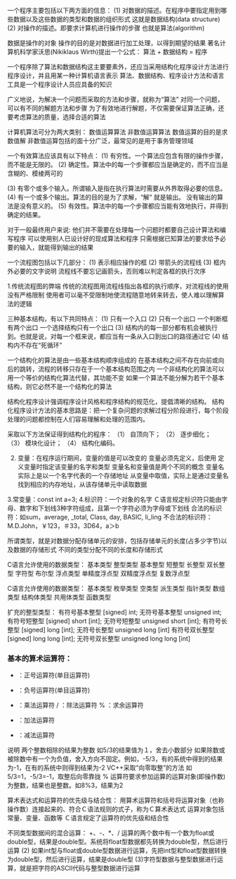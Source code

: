 一个程序主要包括以下两方面的信息：
(1) 对数据的描述。在程序中要指定用到哪些数据以及这些数据的类型和数据的组织形式
这就是数据结构(data structure)
(2) 对操作的描述。即要求计算机进行操作的步骤
也就是算法(algorithm)

数据是操作的对象
操作的目的是对数据进行加工处理，以得到期望的结果
著名计算机科学家沃思(Nikiklaus Wirth)提出一个公式：
        算法 + 数据结构 = 程序

一个程序除了算法和数据结构这主要要素外，还应当采用结构化程序设计方法进行程序设计，并且用某一种计算机语言表示
算法、数据结构、程序设计方法和语言工具是一个程序设计人员应具备的知识

广义地说，为解决一个问题而采取的方法和步骤，就称为“算法”
对同一个问题，可以有不同的解题方法和步骤
为了有效地进行解题，不仅需要保证算法正确，还要考虑算法的质量，选择合适的算法

计算机算法可分为两大类别：
数值运算算法
非数值运算算法
数值运算的目的是求数值解
非数值运算包括的面十分广泛，最常见的是用于事务管理领域

一个有效算法应该具有以下特点：
(1) 有穷性。一个算法应包含有限的操作步骤，而不能是无限的。
(2) 确定性。算法中的每一个步骤都应当是确定的，而不应当是含糊的、模棱两可的

(3) 有零个或多个输入。所谓输入是指在执行算法时需要从外界取得必要的信息。
(4) 有一个或多个输出。算法的目的是为了求解，“解” 就是输出。
没有输出的算法是没有意义的。
(5) 有效性。算法中的每一个步骤都应当能有效地执行，并得到确定的结果。

对于一般最终用户来说:
他们并不需要在处理每一个问题时都要自己设计算法和编写程序
可以使用别人已设计好的现成算法和程序
只需根据已知算法的要求给予必要的输入，就能得到输出的结果

一个流程图包括以下几部分：
(1) 表示相应操作的框
(2) 带箭头的流程线
(3) 框内外必要的文字说明
流程线不要忘记画箭头，否则难以判定各框的执行次序

1.传统流程图的弊端
传统的流程图用流程线指出各框的执行顺序，对流程线的使用没有严格限制
使用者可以毫不受限制地使流程随意地转来转去，使人难以理解算法的逻辑

三种基本结构，有以下共同特点：
(1) 只有一个入口
(2) 只有一个出口
一个判断框有两个出口
一个选择结构只有一个出口
(3) 结构内的每一部分都有机会被执行到。也就是说，对每一个框来说，都应当有一条从入口到出口的路径通过它
(4) 结构内不存在“死循环”

一个结构化的算法是由一些基本结构顺序组成的
在基本结构之间不存在向前或向后的跳转，流程的转移只存在于一个基本结构范围之内
一个非结构化的算法可以用一个等价的结构化算法代替，其功能不变
如果一个算法不能分解为若干个基本结构，则它必然不是一个结构化的算法

结构化程序设计强调程序设计风格和程序结构的规范化，提倡清晰的结构。
结构化程序设计方法的基本思路是：把一个复杂问题的求解过程分阶段进行，每个阶段处理的问题都控制在人们容易理解和处理的范围内。

采取以下方法保证得到结构化的程序：
（1） 自顶向下；
（2） 逐步细化；
（3） 模块化设计；
（4） 结构化编码。

2. 变量：在程序运行期间，变量的值是可以改变的
变量必须先定义，后使用
定义变量时指定该变量的名字和类型
变量名和变量值是两个不同的概念
变量名实际上是以一个名字代表的一个存储地址
从变量中取值，实际上是通过变量名找到相应的内存地址，从该存储单元中读取数据

3.常变量：const int a=3;
4.标识符：一个对象的名字
Ｃ语言规定标识符只能由字母、数字和下划线3种字符组成，且第一个字符必须为字母或下划线
合法的标识符：如sum，average, _total, Class, day, BASIC, li_ling
不合法的标识符：M.D.John，￥123，＃33，3D64，a＞b

所谓类型，就是对数据分配存储单元的安排，包括存储单元的长度(占多少字节)以及数据的存储形式
不同的类型分配不同的长度和存储形式

C语言允许使用的数据类型：
基本类型
整型类型
基本整型
短整型
长整型
双长整型
字符型
布尔型
浮点类型
单精度浮点型
双精度浮点型
复数浮点型

C语言允许使用的数据类型：
基本类型
枚举类型
空类型
派生类型
指针类型
数组类型
结构体类型
共用体类型
函数类型

扩充的整型类型：
有符号基本整型   [signed] int;
无符号基本整型   unsigned int;
有符号短整型     [signed] short [int];
无符号短整型     unsigned short [int];
有符号长整型     [signed] long [int];
无符号长整型     unsigned long [int]
有符号双长整型  [signed] long long [int];
无符号双长整型  unsigned long long [int]

### 基本的算术运算符：
+  ：正号运算符(单目运算符)
 -  ：负号运算符(单目运算符)
*  ：乘法运算符
/  ：除法运算符
% ：求余运算符
+  ：加法运算符
 -  ：减法运算符

说明
两个整数相除的结果为整数
如5/3的结果值为１，舍去小数部分
如果除数或被除数中有一个为负值，舍入方向不固定。例如，-5/3，有的系统中得到的结果为-1，在有的系统中则得到结果为-2
VC++采取“向零取整”的方法
   如5/3=1，-5/3=-1，取整后向零靠拢
% 运算符要求参加运算的运算对象(即操作数)为整数，结果也是整数。如8%3，结果为2

算术表达式和运算符的优先级与结合性：
用算术运算符和括号将运算对象（也称操作数）连接起来的、符合Ｃ语法规则的式子，称为Ｃ算术表达式
运算对象包括常量、变量、函数等
Ｃ语言规定了运算符的优先级和结合性

不同类型数据间的混合运算：
+、-、*、/ 运算的两个数中有一个数为float或double型，结果是double型。系统将float型数据都先转换为double型，然后进行运算
(2) 如果int型与float或double型数据进行运算，先把int型和float型数据转换为double型，然后进行运算，结果是double型
(3)字符型数据与整型数据进行运算，就是把字符的ASCII代码与整型数据进行运算

